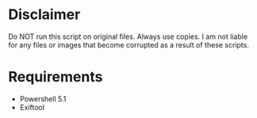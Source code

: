 # Disclaimer
Do NOT run this script on original files. Always use copies. I am not liable for any files or images that become corrupted as a result of these scripts.

# Requirements
- Powershell 5.1
- Exiftool
